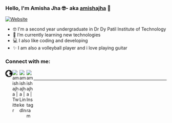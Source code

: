 ### Hello, I'm Amisha Jha 🤓- aka [amishajha][website] 👋

[![Website](https://img.shields.io/website?label=amishaJha.com&style=for-the-badge&url=https%3A%2F%2Fcodestackr.com)](https://amishajha.github.io/)




- 🤓 I'm a second year undergraduate in Dr Dy Patil Institute of Technology
- 🌱 I’m currently learning  new technologies 
- 💻 I also like coding and developing
- ✨ I am also a volleyball player and i love playing guitar
 

### Connect with me:

[<img align="left" alt="https://amishajha.github.io/" width="22px" src="https://raw.githubusercontent.com/iconic/open-iconic/master/svg/globe.svg" />][website]

[<img align="left" alt="amishajha | Twitter" width="22px" src="https://cdn.jsdelivr.net/npm/simple-icons@v3/icons/twitter.svg" />][twitter]
[<img align="left" alt="amishajha | LinkedIn" width="22px" src="https://cdn.jsdelivr.net/npm/simple-icons@v3/icons/linkedin.svg" />][linkedin]
[<img align="left" alt="amishajha | Instagram" width="22px" src="https://cdn.jsdelivr.net/npm/simple-icons@v3/icons/instagram.svg" />][instagram]

<br />


---

  


[website]: https://amishajha.github.io/

[twitter]: https://twitter.com/Amisha51157388

[instagram]: https://www.instagram.com/amishajha24/
[linkedin]: https://www.linkedin.com/in/amisha-jha-82b516189/


